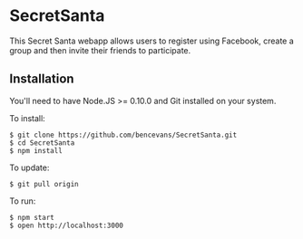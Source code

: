 # SecretSanta

This Secret Santa webapp allows users to register using Facebook, create a group and then invite their friends to participate.

## Installation

You'll need to have Node.JS >= 0.10.0 and Git installed on your system.

To install:

    $ git clone https://github.com/bencevans/SecretSanta.git
    $ cd SecretSanta
    $ npm install

To update:

    $ git pull origin

To run:

    $ npm start
    $ open http://localhost:3000

